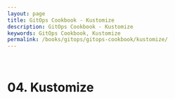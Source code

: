 ```yaml
---
layout: page
title: GitOps Cookbook - Kustomize
description: GitOps Cookbook - Kustomize
keywords: GitOps Cookbook, Kustomize
permalink: /books/gitops/gitops-cookbook/kustomize/
---
```


<br/>

# 04. Kustomize

<br/>
